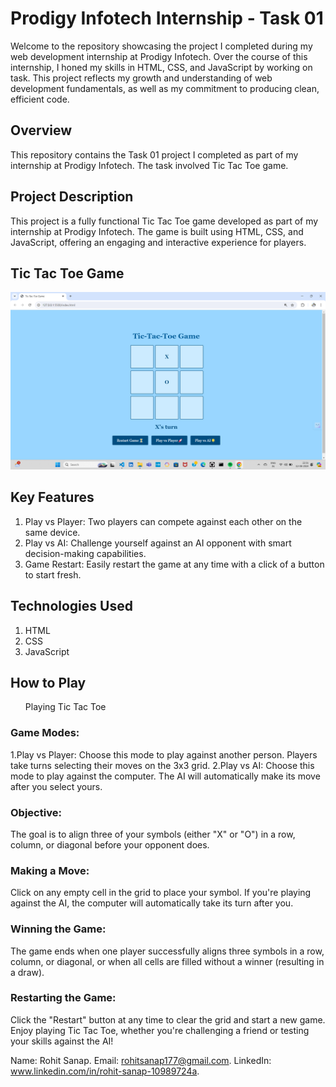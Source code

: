 # Prodigy Infotech Internship - Task 01
Welcome to the repository showcasing the project I completed during my web development internship at Prodigy Infotech. Over the course of this internship, I honed my skills in HTML, CSS, and JavaScript by working on task. This project reflects my growth and understanding of web development fundamentals, as well as my commitment to producing clean, efficient code.

## Overview
This repository contains the Task 01 project I completed as part of my internship at Prodigy Infotech. The task involved Tic Tac Toe game.

## Project Description
This project is a fully functional Tic Tac Toe game developed as part of my internship at Prodigy Infotech. The game is built using HTML, CSS, and JavaScript, offering an engaging and interactive experience for players.

## Tic Tac Toe Game
![Game](Game.png)

## Key Features
1. Play vs Player: Two players can compete against each other on the same device.
2. Play vs AI: Challenge yourself against an AI opponent with smart decision-making capabilities.
3. Game Restart: Easily restart the game at any time with a click of a button to start fresh.

## Technologies Used
1. HTML
2. CSS
3. JavaScript

## How to Play
<ul>Playing Tic Tac Toe</ul>

### Game Modes:
1.Play vs Player: Choose this mode to play against another person. Players take turns selecting their moves on the 3x3 grid.
2.Play vs AI: Choose this mode to play against the computer. The AI will automatically make its move after you select yours.

### Objective:
The goal is to align three of your symbols (either "X" or "O") in a row, column, or diagonal before your opponent does.

### Making a Move:
Click on any empty cell in the grid to place your symbol.
If you're playing against the AI, the computer will automatically take its turn after you.

### Winning the Game:
The game ends when one player successfully aligns three symbols in a row, column, or diagonal, or when all cells are filled without a winner (resulting in a draw).

### Restarting the Game:
Click the "Restart" button at any time to clear the grid and start a new game.
Enjoy playing Tic Tac Toe, whether you're challenging a friend or testing your skills against the AI!

Name: Rohit Sanap.
Email: rohitsanap177@gmail.com.
LinkedIn: www.linkedin.com/in/rohit-sanap-10989724a.